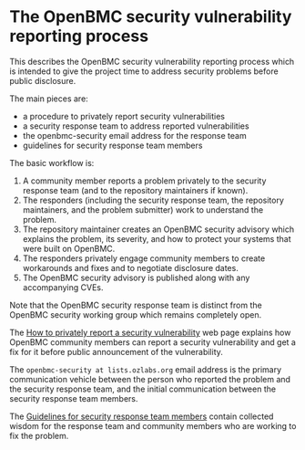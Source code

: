 # The OpenBMC security vulnerability reporting process

This describes the OpenBMC security vulnerability reporting process which is
intended to give the project time to address security problems before public
disclosure.

The main pieces are:

- a procedure to privately report security vulnerabilities
- a security response team to address reported vulnerabilities
- the openbmc-security email address for the response team
- guidelines for security response team members

The basic workflow is:

1. A community member reports a problem privately to the security response team
   (and to the repository maintainers if known).
2. The responders (including the security response team, the repository
   maintainers, and the problem submitter) work to understand the problem.
3. The repository maintainer creates an OpenBMC security advisory which explains
   the problem, its severity, and how to protect your systems that were built on
   OpenBMC.
4. The responders privately engage community members to create workarounds and
   fixes and to negotiate disclosure dates.
5. The OpenBMC security advisory is published along with any accompanying CVEs.

Note that the OpenBMC security response team is distinct from the OpenBMC
security working group which remains completely open.

The
[How to privately report a security vulnerability](./how-to-report-a-security-vulnerability.md)
web page explains how OpenBMC community members can report a security
vulnerability and get a fix for it before public announcement of the
vulnerability.

The `openbmc-security at lists.ozlabs.org` email address is the primary
communication vehicle between the person who reported the problem and the
security response team, and the initial communication between the security
response team members.

The
[Guidelines for security response team members](./obmc-security-response-team-guidelines.md)
contain collected wisdom for the response team and community members who are
working to fix the problem.
